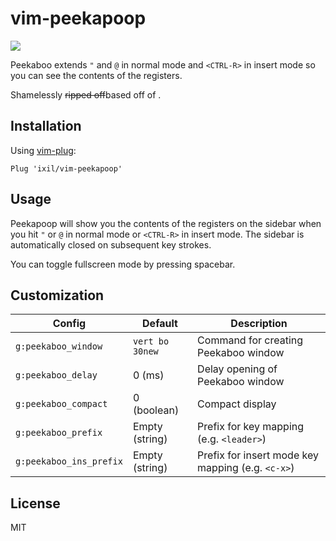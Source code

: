 vim-peekapoop
============

![](https://cloud.githubusercontent.com/assets/700826/6095261/bb00340c-af96-11e4-9df5-9cd869673a11.gif)

Peekaboo extends `"` and `@` in normal mode and `<CTRL-R>` in insert mode so
you can see the contents of the registers.

Shamelessly ~~ripped off~~based off of [](junegunn/vim-peekaboo). 

Installation
------------

Using [vim-plug](https://github.com/junegunn/vim-plug):

```vim
Plug 'ixil/vim-peekapoop'
```

Usage
-----

Peekapoop will show you the contents of the registers on the sidebar when you
hit `"` or `@` in normal mode or `<CTRL-R>` in insert mode. The sidebar is
automatically closed on subsequent key strokes.

You can toggle fullscreen mode by pressing spacebar.

Customization
-------------

| Config                  | Default         | Description                                       |
| ------                  | -------         | -----------                                       |
| `g:peekaboo_window`     | `vert bo 30new` | Command for creating Peekaboo window              |
| `g:peekaboo_delay`      | 0 (ms)          | Delay opening of Peekaboo window                  |
| `g:peekaboo_compact`    | 0 (boolean)     | Compact display                                   |
| `g:peekaboo_prefix`     | Empty (string)  | Prefix for key mapping (e.g. `<leader>`)          |
| `g:peekaboo_ins_prefix` | Empty (string)  | Prefix for insert mode key mapping (e.g. `<c-x>`) |

License
-------

MIT
